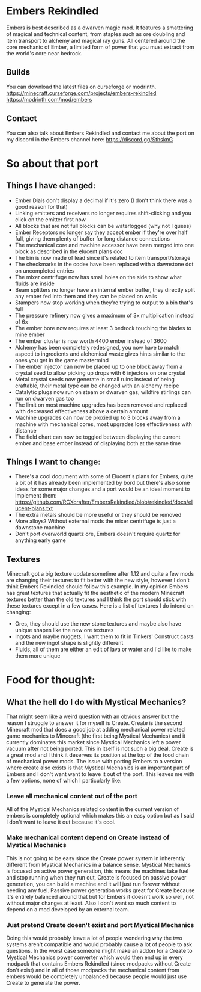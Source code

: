# Embers Rekindled
Embers is best described as a dwarven magic mod. It features a smattering of magical and technical content, from staples such as ore doubling and item transport to alchemy and magical ray guns. All centered around the core mechanic of Ember, a limited form of power that you must extract from the world's core near bedrock.

## Builds
You can download the latest files on curseforge or modrinth.  
https://minecraft.curseforge.com/projects/embers-rekindled  
https://modrinth.com/mod/embers

## Contact
You can also talk about Embers Rekindled and contact me about the port on my discord in the Embers channel here: https://discord.gg/SthsknG

# So about that port

## Things I have changed:
- Ember Dials don't display a decimal if it's zero (I don't think there was a good reason for that)
- Linking emitters and receivers no longer requires shift-clicking and you click on the emitter first now
- All blocks that are not full blocks can be waterlogged (why not I guess)
- Ember Receptors no longer say they accept ember if they're over half full, giving them plenty of buffer for long distance connections
- The mechanical core and machine accessor have been merged into one block as described in the elucent plans doc
- The bin is now made of lead since it's related to item transport/storage
- The checkmarks in the codex have been replaced with a dawnstone dot on uncompleted entries
- The mixer centrifuge now has small holes on the side to show what fluids are inside
- Beam splitters no longer have an internal ember buffer, they directly split any ember fed into them and they can be placed on walls
- Stampers now stop working when they're trying to output to a bin that's full
- The pressure refinery now gives a maximum of 3x multiplication instead of 6x
- The ember bore now requires at least 3 bedrock touching the blades to mine ember
- The ember cluster is now worth 4400 ember instead of 3600
- Alchemy has been completely redesigned, you now have to match aspecti to ingredients and alchemical waste gives hints similar to the ones you get in the game mastermind
- The ember injector can now be placed up to one block away from a crystal seed to allow picking up drops with 6 injectors on one crystal
- Metal crystal seeds now generate in small ruins instead of being craftable, their metal type can be changed with an alchemy recipe
- Catalytic plugs now run on steam or dwarven gas, wildfire stirlings can run on dwarven gas too
- The limit on most machine upgrades has been removed and replaced with decreased effectiveness above a certain amount
- Machine upgrades can now be proxied up to 3 blocks away from a machine with mechanical cores, most upgrades lose effectiveness with distance
- The field chart can now be toggled between displaying the current ember and base ember instead of displaying both at the same time

## Things I want to change:
- There's a cool document with some of Elucent's plans for Embers, quite a bit of it has already been implemented by bord but there's also some ideas for some major changes and a port would be an ideal moment to implement them: https://github.com/RCXcrafter/EmbersRekindled/blob/rekindled/docs/elucent-plans.txt
- The extra metals should be more useful or they should be removed
- More alloys? Without external mods the mixer centrifuge is just a dawnstone machine
- Don't port overworld quartz ore, Embers doesn't require quartz for anything early game

## Textures
Minecraft got a big texture update sometime after 1.12 and quite a few mods are changing their textures to fit better with the new style, however I don't think Embers Rekindled should follow this example. In my opinion Embers has great textures that actually fit the aesthetic of the modern Minecraft textures better than the old textures and I think the port should stick with these textures except in a few cases. Here is a list of textures I do intend on changing:
- Ores, they should use the new stone textures and maybe also have unique shapes like the new ore textures
- Ingots and maybe nuggets, I want them to fit in Tinkers' Construct casts and the new ingot shape is slightly different
- Fluids, all of them are either an edit of lava or water and I'd like to make them more unique

# Food for thought:
## What the hell do I do with Mystical Mechanics?
That might seem like a weird question with an obvious answer but the reason I struggle to answer it for myself is Create. Create is the second Minecraft mod that does a good job at adding mechanical power related game mechanics to Minecraft (the first being Mystical Mechanics) and it currently dominates this market since Mystical Mechanics left a power vacuum after not being ported. This in itself is not such a big deal, Create is a great mod and I think it deserves its position at the top of the food chain of mechanical power mods. The issue with porting Embers to a version where create also exists is that Mystical Mechanics is an important part of Embers and I don't want want to leave it out of the port. This leaves me with a few options, none of which I particularly like:

### Leave all mechanical content out of the port
All of the Mystical Mechanics related content in the current version of embers is completely optional which makes this an easy option but as I said I don't want to leave it out because it's cool.

### Make mechanical content depend on Create instead of Mystical Mechanics
This is not going to be easy since the Create power system in inherently different from Mystical Mechanics in a balance sense. Mystical Mechanics is focused on active power generation, this means the machines take fuel and stop running when they run out, Create is focused on passive power generation, you can build a machine and it will just run forever without needing any fuel. Passive power generation works great for Create because it's entirely balanced around that but for Embers it doesn't work so well, not without major changes at least.
Also I don't want so much content to depend on a mod developed by an external team.

### Just pretend Create doesn't exist and port Mystical Mechanics 
Doing this would probably leave a lot of people wondering why the two systems aren't compatible and would probably cause a lot of people to ask questions. In the worst case someone might make an addon for a Create to Mystical Mechanics power converter which would then end up in every modpack that contains Embers Rekindled (since modpacks without Create don't exist) and in all of those modpacks the mechanical content from embers would be completely unbalanced because people would just use Create to generate the power.
